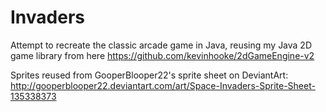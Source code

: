 # Invaders
Attempt to recreate the classic arcade game in Java, reusing my Java 2D game library 
from here https://github.com/kevinhooke/2dGameEngine-v2

Sprites reused from GooperBlooper22's sprite sheet on DeviantArt:
http://gooperblooper22.deviantart.com/art/Space-Invaders-Sprite-Sheet-135338373

